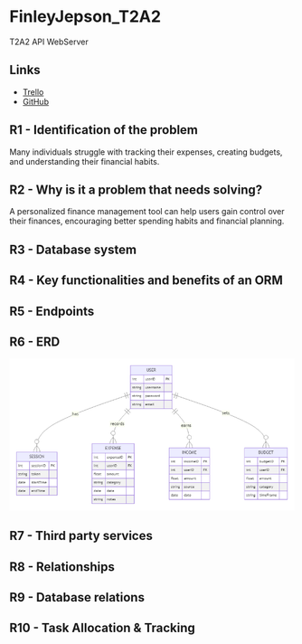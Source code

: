 # FinleyJepson_T2A2

T2A2 API WebServer

## Links

- [Trello](https://trello.com/b/lCRtPg9I/finleyjepsont2a2)
- [GitHub](https://github.com/finleyjepson/FinleyJepson_T2A2)

## R1 - Identification of the problem

Many individuals struggle with tracking their expenses, creating budgets, and understanding their financial habits.

## R2 - Why is it a problem that needs solving?

A personalized finance management tool can help users gain control over their finances, encouraging better spending habits and financial planning.

## R3 - Database system

## R4 - Key functionalities and benefits of an ORM

## R5 - Endpoints

## R6 - ERD

![Alt text](image.png)

## R7 - Third party services

## R8 - Relationships

## R9 - Database relations

## R10 - Task Allocation & Tracking
